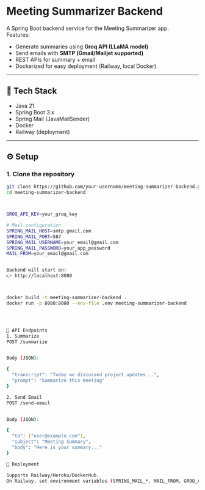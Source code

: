 # Meeting Summarizer Backend

A Spring Boot backend service for the Meeting Summarizer app.  
Features:
- Generate summaries using **Groq API (LLaMA model)**
- Send emails with **SMTP (Gmail/Mailjet supported)**
- REST APIs for summary + email
- Dockerized for easy deployment (Railway, local Docker)

---

## 🚀 Tech Stack
- Java 21
- Spring Boot 3.x
- Spring Mail (JavaMailSender)
- Docker
- Railway (deployment)

---

## ⚙️ Setup

### 1. Clone the repository
```bash
git clone https://github.com/your-username/meeting-summarizer-backend.git
cd meeting-summarizer-backend



GROQ_API_KEY=your_groq_key

# Mail configuration
SPRING_MAIL_HOST=smtp.gmail.com
SPRING_MAIL_PORT=587
SPRING_MAIL_USERNAME=your_email@gmail.com
SPRING_MAIL_PASSWORD=your_app_password
MAIL_FROM=your_email@gmail.com


Backend will start on:
👉 http://localhost:8080



docker build -t meeting-summarizer-backend .
docker run -p 8080:8080 --env-file .env meeting-summarizer-backend




📡 API Endpoints
1. Summarize
POST /summarize


Body (JSON):

{
  "transcript": "Today we discussed project updates...",
  "prompt": "Summarize this meeting"
}

2. Send Email
POST /send-email


Body (JSON):

{
  "to": ["user@example.com"],
  "subject": "Meeting Summary",
  "body": "Here is your summary..."
}

🚀 Deployment

Supports Railway/Heroku/DockerHub.
On Railway, set environment variables (SPRING_MAIL_*, MAIL_FROM, GROQ_API_KEY) in the project settings.
